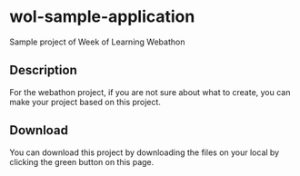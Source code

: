 # wol-sample-application

Sample project of Week of Learning Webathon

## Description

For the webathon project, if you are not sure about what to create, you can make your project based on this project.

## Download

You can download this project by downloading the files on your local by clicking the green button on this page.